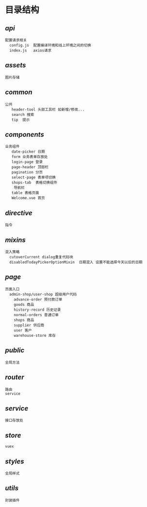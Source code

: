 # 目录结构

## *api* 
    配置请求相关
      config.js  配置编译环境和线上环境之间的切换
      index.js   axios请求

## *assets* 
    图片存储
    
## *common*  
    公共
       header-tool 头部工具栏 如新增/修改...
       search 搜索
       tip  提示
       
## *components*  
    业务组件
       date-picker 日期
       form 业务表单存放处
       login-page 登录
       page-header 顶部栏
       pagination 分页
       select-page 表单项切换
       shops-tab  表格切换组件
        导航栏
       table 表格页面
       Welcome.vue 首页
    
       
## *directive*  
    指令
    
## *mixins*  
    混入策略
      cutoverCurrent dialog重复代码块
      disabledTodayPickerOptionMixin  日期混入 设置不能选择今天以后的日期

## *page*  
    页面入口
      admin-shop/user-shop 超级用户代码
        advance-order 预付款订单
        goods 商品
        history-record 历史记录
        normal-orders 普通订单
        shops 商品
        supplier 供应商
        user 客户
        warehouse-store 库存
        
## *public*  
    全局方法
    
## *router*  
    路由
    service
    
## *service*  
    接口存放处
    
## *store*  
    vuex
    
## *styles*  
    全局样式
    
## *utils*  
    封装插件
      
    
      
    